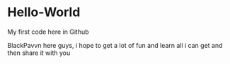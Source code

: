 # Hello-World
My first code here in Github

BlackPavvn here guys, i hope to get a lot of fun and learn all i can get 
and then share it with you
